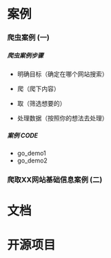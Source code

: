 
# 案例

### 爬虫案例 (一)

##### 爬虫案例步骤

* 明确目标（确定在哪个网站搜索）

* 爬（爬下内容）

* 取（筛选想要的）

* 处理数据（按照你的想法去处理）

##### 案例 CODE

 * go_demo1
 * go_demo2
  
### 爬取XX网站基础信息案例 (二)


# 文档



# 开源项目